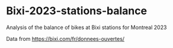 # Bixi-2023-stations-balance
Analysis of the balance of bikes at Bixi stations for Montreal 2023

Data from https://bixi.com/fr/donnees-ouvertes/

